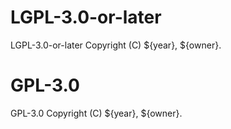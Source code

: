 # LGPL-3.0-or-later

LGPL-3.0-or-later
Copyright (C) ${year}, ${owner}.

# GPL-3.0

GPL-3.0
Copyright (C) ${year}, ${owner}.
